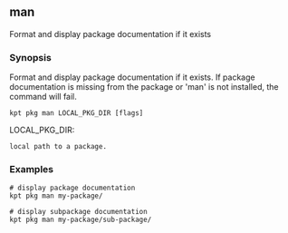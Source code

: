 ## man

Format and display package documentation if it exists

### Synopsis

Format and display package documentation if it exists.    If package documentation is missing
from the package or 'man' is not installed, the command will fail.

    kpt pkg man LOCAL_PKG_DIR [flags]

  LOCAL_PKG_DIR:

    local path to a package.

### Examples


    # display package documentation
    kpt pkg man my-package/

    # display subpackage documentation
    kpt pkg man my-package/sub-package/

